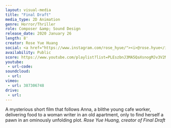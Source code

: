 ```yaml
---
layout: visual-media
title: "Final Draft"
media_type: 2D Animation
genre: Horror/Thriller
role: Composer &amp; Sound Design
release_date: 2020 January 26
length: 8'
creator: Rose Yue Huang
social: <a href="https://www.instagram.com/rose_hyue/"><i>@rose.hyue</i></a>
availability: Public
score: https://www.youtube.com/playlist?list=PLEszbnJ3MA5QaXsnogMJv3V2M0PfVhXGG
youtube:
 - url-code:
soundcloud: 
 - url:
vimeo:
 - url: 387306748
drive:
 - url: 
---
```


<span class="teaser">A mysterious short film that follows Anna, a blithe young cafe worker, delivering food to a woman writer in an old apartment, only to find herself a pawn in an ominously unfolding plot.</span>
<cite>Rose Yue Huang, creator of _Final Draft_</cite>